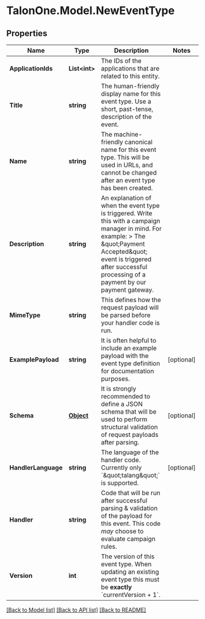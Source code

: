 
# TalonOne.Model.NewEventType

## Properties

Name | Type | Description | Notes
------------ | ------------- | ------------- | -------------
**ApplicationIds** | **List&lt;int&gt;** | The IDs of the applications that are related to this entity. | 
**Title** | **string** | The human-friendly display name for this event type. Use a short, past-tense, description of the event. | 
**Name** | **string** | The machine-friendly canonical name for this event type. This will be used in URLs, and cannot be changed after an event type has been created. | 
**Description** | **string** | An explanation of when the event type is triggered. Write this with a campaign manager in mind. For example:  &gt; The \&quot;Payment Accepted\&quot; event is triggered after successful processing of a payment by our payment gateway.  | 
**MimeType** | **string** | This defines how the request payload will be parsed before your handler code is run. | 
**ExamplePayload** | **string** | It is often helpful to include an example payload with the event type definition for documentation purposes. | [optional] 
**Schema** | [**Object**](.md) | It is strongly recommended to define a JSON schema that will be used to perform structural validation of request payloads after parsing.  | [optional] 
**HandlerLanguage** | **string** | The language of the handler code. Currently only &#x60;\&quot;talang\&quot;&#x60; is supported. | [optional] 
**Handler** | **string** | Code that will be run after successful parsing &amp; validation of the payload for this event. This code _may_ choose to evaluate campaign rules.  | 
**Version** | **int** | The version of this event type. When updating an existing event type this must be **exactly** &#x60;currentVersion + 1&#x60;.  | 

[[Back to Model list]](../README.md#documentation-for-models)
[[Back to API list]](../README.md#documentation-for-api-endpoints)
[[Back to README]](../README.md)

